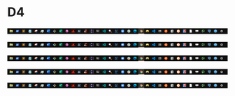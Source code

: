 # D4



![](../../.gitbook/assets/image%20%284%29%20%286%29%20%285%29%20%286%29.png)







![](../../.gitbook/assets/image%20%284%29%20%286%29%20%285%29%20%286%29.png)







![](../../.gitbook/assets/image%20%284%29%20%286%29%20%285%29%20%286%29.png)







![](../../.gitbook/assets/image%20%284%29%20%286%29%20%285%29%20%286%29.png)







![](../../.gitbook/assets/image%20%284%29%20%286%29%20%285%29%20%286%29.png)





